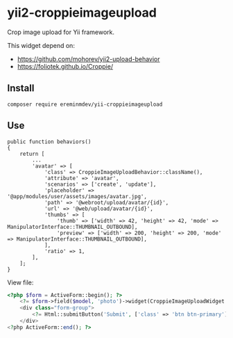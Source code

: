 # yii2-croppieimageupload

Crop image upload for Yii framework.

This widget depend on:
- https://github.com/mohorev/yii2-upload-behavior
- https://foliotek.github.io/Croppie/

## Install

``composer require ereminmdev/yii-croppieimageupload``

## Use

```
public function behaviors()
{
    return [
        ...
        'avatar' => [
            'class' => CroppieImageUploadBehavior::className(),
            'attribute' => 'avatar',
            'scenarios' => ['create', 'update'],
            'placeholder' => '@app/modules/user/assets/images/avatar.jpg',
            'path' => '@webroot/upload/avatar/{id}',
            'url' => '@web/upload/avatar/{id}',
            'thumbs' => [
                'thumb' => ['width' => 42, 'height' => 42, 'mode' => ManipulatorInterface::THUMBNAIL_OUTBOUND],
                'preview' => ['width' => 200, 'height' => 200, 'mode' => ManipulatorInterface::THUMBNAIL_OUTBOUND],
            ],
            'ratio' => 1,
        ],
    ];
}
```

View file:

```php
<?php $form = ActiveForm::begin(); ?>
    <?= $form->field($model, 'photo')->widget(CroppieImageUploadWidget::className()) ?>
    <div class="form-group">
        <?= Html::submitButton('Submit', ['class' => 'btn btn-primary']) ?>
    </div>
<?php ActiveForm::end(); ?>
```
